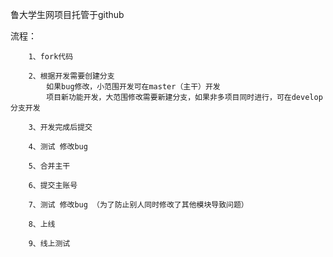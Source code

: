鲁大学生网项目托管于github

流程：

		1、fork代码

		2、根据开发需要创建分支
			如果bug修改，小范围开发可在master（主干）开发
			项目新功能开发，大范围修改需要新建分支，如果非多项目同时进行，可在develop分支开发

		3、开发完成后提交

		4、测试 修改bug

		5、合并主干

		6、提交主账号

		7、测试 修改bug （为了防止别人同时修改了其他模块导致问题）

		8、上线

		9、线上测试
